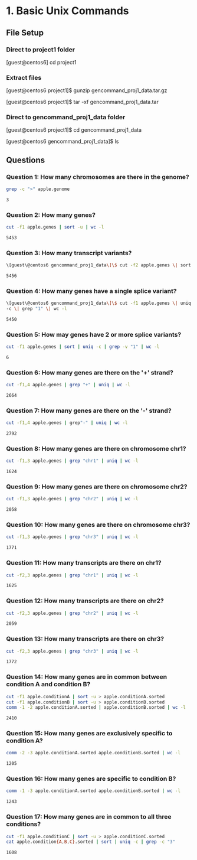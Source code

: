 # 1. Basic Unix Commands

## File Setup

### Direct to project1 folder

\[guest\@centos6\] cd project1

### Extract files

\[guest\@centos6 project1\]\$ gunzip gencommand_proj1_data.tar.gz

\[guest\@centos6 project1\]\$ tar -xf gencommand_proj1_data.tar

### Direct to gencommand_proj1_data folder

\[guest\@centos6 project1\]\$ cd gencommand_proj1_data

\[guest\@centos6 gencommand_proj1_data\]\$ ls

## Questions

### Question 1: How many chromosomes are there in the genome?

```bash
grep -c ">" apple.genome

3
```

### Question 2: How many genes?

```bash
cut -f1 apple.genes | sort -u | wc -l

5453
```

### Question 3: How many transcript variants?

```bash
\[guest\@centos6 gencommand_proj1_data\]\$ cut -f2 apple.genes \| sort -u \| wc -l

5456
```

### Question 4: How many genes have a single splice variant?

```bash
\[guest\@centos6 gencommand_proj1_data\]\$ cut -f1 apple.genes \| uniq
-c \| grep "1" \| wc -l

5450
```

### Question 5: How may genes have 2 or more splice variants?

```bash
cut -f1 apple.genes | sort | uniq -c | grep -v "1" | wc -l

6
```

### Question 6: How many genes are there on the '+' strand?

```bash
cut -f1,4 apple.genes | grep "+" | uniq | wc -l

2664
```

### Question 7: How many genes are there on the '-' strand?

```bash
cut -f1,4 apple.genes | grep"-" | uniq | wc -l

2792
```

### Question 8: How many genes are there on chromosome chr1?

```bash
cut -f1,3 apple.genes | grep "chr1" | uniq | wc -l

1624
```

### Question 9: How many genes are there on chromosome chr2?

```bash
cut -f1,3 apple.genes | grep "chr2" | uniq | wc -l

2058
```

### Question 10: How many genes are there on chromosome chr3?

```bash
cut -f1,3 apple.genes | grep "chr3" | uniq | wc -l

1771
```

### Question 11: How many transcripts are there on chr1?

```bash
cut -f2,3 apple.genes | grep "chr1" | uniq | wc -l

1625
```

### Question 12: How many transcripts are there on chr2?

```bash
cut -f2,3 apple.genes | grep "chr2" | uniq | wc -l

2059
```

### Question 13: How many transcripts are there on chr3?

```bash
cut -f2,3 apple.genes | grep "chr3" | uniq | wc -l

1772
```

### Question 14: How many genes are in common between condition A and condition B?

```bash
cut -f1 apple.conditionA | sort -u > apple.conditionA.sorted
cut -f1 apple.conditionB | sort -u > apple.conditionB.sorted
comm -1 -2 apple.conditionA.sorted | apple.conditionB.sorted | wc -l

2410
```

### Question 15: How many genes are exclusively specific to condition A?

```bash
comm -2 -3 apple.conditionA.sorted apple.conditionB.sorted | wc -l

1205
```

### Question 16: How many genes are specific to condition B?

```bash
comm -1 -3 apple.conditionA.sorted apple.conditionB.sorted | wc -l

1243
```

### Question 17: How many genes are in common to all three conditions?

```bash
cut -f1 apple.conditionC | sort -u > apple.conditionC.sorted
cat apple.condition{A,B,C}.sorted | sort | uniq -c | grep -c "3"

1608
```
